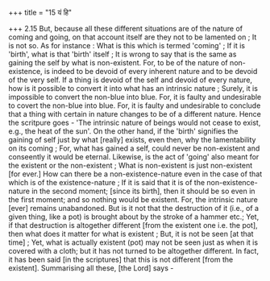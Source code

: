 +++
title = "15 यं हि"

+++
2.15 But, because all these different situations are of the nature of
coming and going, on that account itself are they not to be lamented on
; It is not so. As for instance : What is this which is termed 'coming'
; If it is 'birth', what is that 'birth' itself ; It is wrong to say
that is the same as gaining the self by what is non-existent. For, to be
of the nature of non-existence, is indeed to be devoid of every inherent
nature and to be devoid of the very self. If a thing is devoid of the
self and devoid of every nature, how is it possible to convert it into
what has an intrinsic nature ; Surely, it is impossible to convert the
non-blue into blue. For, it is faulty and undesirable to covert the
non-blue into blue. For, it is faulty and undesirable to conclude that a
thing with certain in nature changes to be of a different nature. Hence
the scritpure goes - 'The intrinsic nature of beings would not cease to
exist, e.g., the heat of the sun'. On the other hand, if the 'birth'
signifies the gaining of self just by what \[really\] exists, even then,
why the lamentability on its coming ; For, what has gained a self, could
never be non-existent and conseently it would be eternal. Likewise, is
the act of 'going' also meant for the existent or the non-existent ;
What is non-existent is just non-existent \[for ever.\] How can there be
a non-existence-nature even in the case of that which is of the
existence-nature ; If it is said that it is of the non-existence-nature
in the second moment; \[since its birth\], then it should be so even in
the first moment; and so nothing would be existent. For, the intrinsic
nature \[ever\] remains unabandoned. But is it not that the destruction
of it (i.e., of a given thing, like a pot) is brought about by the
stroke of a hammer etc.; Yet, if that destruction is altogether
different \[from the existent one i.e. the pot\], then what does it
matter for what is existent ; But, it is not be seen \[at that time\] ;
Yet, what is actually existent (pot) may not be seen just as when it is
covered with a cloth; but it has not turned to be altogether different.
In fact, it has been said \[in the scriptures\] that this is not
different \[from the existent\]. Summarising all these, \[the Lord\]
says -
